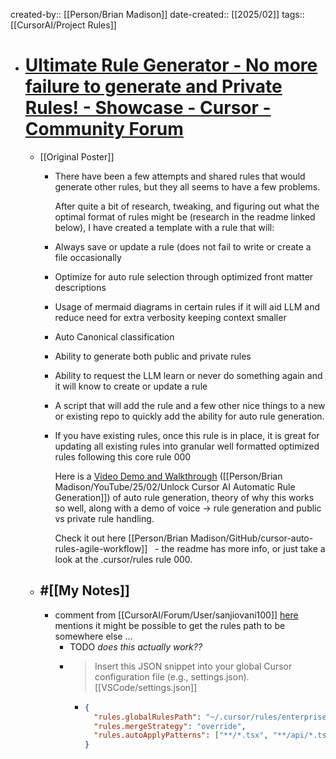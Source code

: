 created-by:: [[Person/Brian Madison]]
date-created:: [[2025/02]]
tags:: [[CursorAI/Project Rules]]

- # [Ultimate Rule Generator - No more failure to generate and Private Rules! - Showcase - Cursor - Community Forum](https://forum.cursor.com/t/ultimate-rule-generator-no-more-failure-to-generate-and-private-rules/51782)
	- [[Original Poster]]
		- There have been a few attempts and shared rules that would generate other rules, but they all seems to have a few problems.
		  
		  After quite a bit of research, tweaking, and figuring out what the optimal format of rules might be (research in the readme linked below), I have created a template with a rule that will:
		- Always save or update a rule (does not fail to write or create a file occasionally
		- Optimize for auto rule selection through optimized front matter descriptions
		- Usage of mermaid diagrams in certain rules if it will aid LLM and reduce need for extra verbosity keeping context smaller
		- Auto Canonical classification
		- Ability to generate both public and private rules
		- Ability to request the LLM learn or never do something again and it will know to create or update a rule
		- A script that will add the rule and a few other nice things to a new or existing repo to quickly add the ability for auto rule generation.
		- If you have existing rules, once this rule is in place, it is great for updating all existing rules into granular well formatted optimized rules following this core rule 000
		  
		  Here is a [Video Demo and Walkthrough](https://youtu.be/jEhvwYkI-og) ([[Person/Brian Madison/YouTube/25/02/Unlock Cursor AI Automatic Rule Generation]]) of auto rule generation, theory of why this works so well, along with a demo of voice → rule generation and public vs private rule handling.
		  
		  Check it out here [[Person/Brian Madison/GitHub/cursor-auto-rules-agile-workflow]]   - the readme has more info, or just take a look at the .cursor/rules rule 000.
	- ## #[[My Notes]]
		- comment from [[CursorAI/Forum/User/sanjiovani100]] [here](https://forum.cursor.com/t/ultimate-rule-generator-no-more-failure-to-generate-and-private-rules/51782/17?u=codekiln) mentions it might be possible to get the rules path to be somewhere else  ...
			- TODO *does this actually work??*
			- > Insert this JSON snippet into your global Cursor configuration file (e.g., settings.json). [[VSCode/settings.json]]
				- ```json
				  {
				    "rules.globalRulesPath": "~/.cursor/rules/enterprise-standards",
				    "rules.mergeStrategy": "override",
				    "rules.autoApplyPatterns": ["**/*.tsx", "**/api/*.ts"]
				  }
				  ```